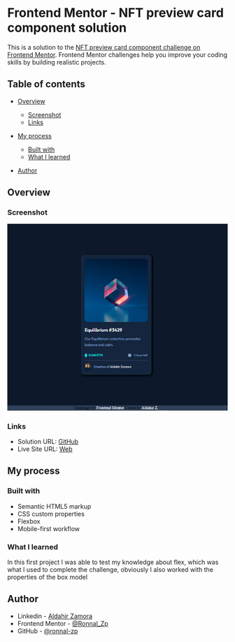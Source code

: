 # Frontend Mentor - NFT preview card component solution

This is a solution to the [NFT preview card component challenge on Frontend Mentor](https://www.frontendmentor.io/challenges/nft-preview-card-component-SbdUL_w0U). Frontend Mentor challenges help you improve your coding skills by building realistic projects. 

## Table of contents

- [Overview](#overview)
  - [Screenshot](#screenshot)
  - [Links](#links)

- [My process](#my-process)
  - [Built with](#built-with)
  - [What I learned](#what-i-learned)
  
- [Author](#author)



## Overview

### Screenshot

![](./images/portada.PNG)



### Links

- Solution URL: [GitHub](https://github.com/Ronnal-Zp/cardNftComponent)
- Live Site URL: [Web](https://ronnal-zp.github.io/cardNftComponent/)

## My process

### Built with

- Semantic HTML5 markup
- CSS custom properties
- Flexbox
- Mobile-first workflow



### What I learned

In this first project I was able to test my knowledge about flex, which was what I used to complete the challenge, obviously I also worked with the properties of the box model



## Author

- Linkedin - [Aldahir Zamora](https://www.linkedin.com/in/aldahir-zamora/)
- Frontend Mentor - [@Ronnal_Zp](https://www.frontendmentor.io/profile/Ronnal-Zp)
- GitHub - [@ronnal-zp](https://github.com/Ronnal-Zp)
